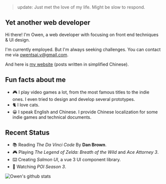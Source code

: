 > update: Just met the love of my life. Might be slow to respond.

## Yet another web developer

Hi there! I'm Owen, a web developer with focusing on front end techniques & UI design.

I'm currently employed. But I'm always seeking challenges.
You can contact me via [owentsai.v@gmail.com](mailto://owentsai.v@gmail.com).

And here is [my website](https://mmcai.top/) (posts written in simplified Chinese).

## Fun facts about me

- :video_game: I play video games a lot, from the most famous titles to the indie ones. I even tried to design and develop several prototypes.
- :cat2: I love cats.
- :grinning: I speak English and Chinese. I provide Chinese localization for some indie games and technical documents.

## Recent Status

- :books: Reading *The Da Vinci Code* By **Dan Brown**.
- :video_game: Playing *The Legend of Zelda: Breath of the Wild* and *Ace Attorney 3*.
- :keyboard: Creating *Salmon UI*, a vue 3 UI component library.
- :movie_camera: Watching *POI Season 3*.

<img src="https://github-readme-stats.vercel.app/api?username=Owen-Tsai" alt="Owen's github stats" />

